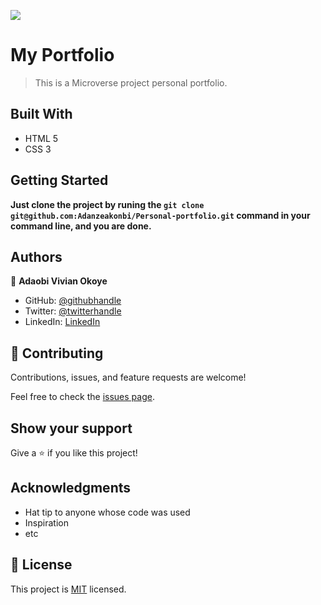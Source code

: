 ![](https://img.shields.io/badge/Microverse-blueviolet)

# My Portfolio

> This is a Microverse project personal portfolio.

## Built With

- HTML 5
- CSS 3


## Getting Started

**Just clone the project by runing the `git clone git@github.com:Adanzeakonbi/Personal-portfolio.git` command in your command line, and you are done.**


## Authors

👤 **Adaobi Vivian Okoye**

- GitHub: [@githubhandle](https://github.com/adanzeakonobi)
- Twitter: [@twitterhandle](https://twitter.com/Adaebubemmuta)
- LinkedIn: [LinkedIn](https://linkedin.com/in/okoyeaadaobi)

## 🤝 Contributing

Contributions, issues, and feature requests are welcome!

Feel free to check the [issues page](../../issues/).

## Show your support

Give a ⭐️ if you like this project!

## Acknowledgments

- Hat tip to anyone whose code was used
- Inspiration
- etc

## 📝 License

This project is [MIT](./MIT.md) licensed.
